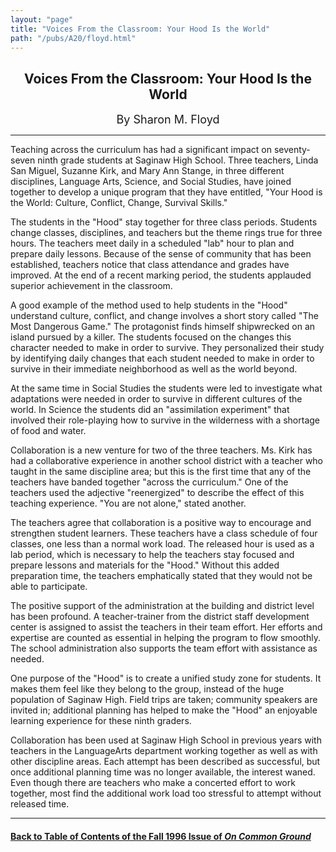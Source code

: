 ```yaml
---
layout: "page"
title: "Voices From the Classroom: Your Hood Is the World"
path: "/pubs/A20/floyd.html"
---
```

<main>
<center><h2>Voices From the Classroom:
Your Hood Is the World</h2>
<font size="+1">By Sharon M. Floyd</font>
</center><hr/>
Teaching across the curriculum has had a significant impact on
seventy-seven ninth grade students at Saginaw High School.  Three
teachers, Linda San Miguel, Suzanne Kirk, and Mary Ann Stange, in three
different disciplines, Language Arts, Science, and Social Studies, have
joined together to develop a unique program that they have entitled, "Your
Hood is the World:  Culture, Conflict, Change, Survival Skills." <p>
The students in the "Hood" stay together for three class periods. 
Students change classes, disciplines, and teachers but the theme rings
true for three hours.  The teachers meet daily in a scheduled "lab" hour
to plan and prepare daily lessons.  Because of the sense of community that
has been established, teachers notice that class attendance and grades
have improved.  At the end of a recent marking period, the students
applauded superior achievement in the classroom.</p><p>
A good example of the method used to help students in the "Hood" 
understand culture, conflict, and change involves a short story called
"The Most Dangerous Game."  The protagonist finds himself shipwrecked on
an island pursued by a killer.  The students focused on the changes this
character needed to make in order to survive.  They personalized their
study by identifying daily changes that each student needed to make in
order to survive in their immediate neighborhood as well as the world
beyond.  </p><p>
At the same time in Social Studies the students were led to investigate
what adaptations were needed in order to survive in different cultures of
the world.  In Science the students did an "assimilation experiment" that
involved their role-playing how to survive in the wilderness with a
shortage of food and water.</p><p>
Collaboration is a new venture for two of the three teachers.  Ms. Kirk
has had a collaborative experience in another school district with a
teacher who taught in the same discipline area; but this is the first time
that any of the teachers have banded together "across the curriculum." One
of the teachers used the adjective "reenergized" to describe the effect of
this teaching experience.  "You are not alone," stated another.</p><p>
The teachers agree that collaboration is a positive way to encourage and
strengthen student learners.  These teachers have a class schedule of four
classes, one less than a normal work load.  The released hour is used as a
lab period, which is necessary to help the teachers stay focused and
prepare lessons and materials for the "Hood."  Without this added
preparation time, the teachers emphatically stated that they would not be
able to participate.  </p><p>
The positive support of the administration at the building and district
level has been profound.  A teacher-trainer from the district staff
development center is assigned to assist the teachers in their team
effort.  Her efforts and expertise are counted as essential in helping the
program to flow smoothly.  The school administration also supports the
team effort with assistance as needed.  </p><p>
One purpose of the "Hood" is to create a unified study zone for students. 
It makes them feel like they belong to the group, instead of the huge
population of Saginaw High.  Field trips are taken; community speakers are
invited in; additional planning has
helped to make the "Hood" an enjoyable learning experience for these
ninth graders.</p><p>
Collaboration has been used at Saginaw High School in previous years with
teachers in the LanguageArts department working together as well as with
other discipline areas.  Each attempt has been described as successful,
but once additional planning time was no longer available, the interest
waned.  Even though there are teachers who make a concerted effort to work
together, most find the additional work load too stressful to attempt
without released time.  
</p><hr/>
<h4><a href=".\">Back to
Table of Contents of the Fall 1996 Issue of <i>On Common
Ground</i></a>
</h4>
</main>